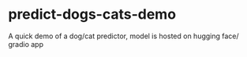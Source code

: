 # predict-dogs-cats-demo

A quick demo of a dog/cat predictor, model is hosted on hugging face/ gradio app 

